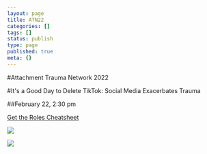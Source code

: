 ```yaml
---
layout: page
title: ATN22
categories: []
tags: []
status: publish
type: page
published: true
meta: {}
---
```


#Attachment Trauma Network 2022























#It's a Good Day to Delete TikTok: Social Media Exacerbates Trauma


##February 22, 2:30 pm





[Get the Roles Cheatsheet](https://transformative-principal.ck.page/f2309c6085)











































  

    
  
    
[![](/squarespace_images/content_v1_4fffa949e4b0b4590d67b4e7_230ec813-eadf-4b4e-9328-7fc7278e3217_IMG_1329_edited.jpg_)](https://tessastuckey.com)
  


  













































  

    
  
    
![](/squarespace_images/content_v1_4fffa949e4b0b4590d67b4e7_e0ed1b67-d39d-4919-831f-22b76299de11_studio+square.jpg_)
